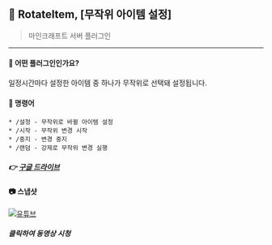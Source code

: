 



## 📒 RotateItem, [무작위 아이템 설정]
> 마인크래프트 서버 플러그인

---

#### 📖 어떤 플러그인인가요?
일정시간마다 설정한 아이템 중 하나가 무작위로 선택돼 설정됩니다.

#### 📄 명령어
```
* /설정 - 무작위로 바뀔 아이템 설정
* /시작 - 무작위 변경 시작
* /중지 - 변경 중지
* /랜덤 - 강제로 무작위 변경 실행
```

#####  👉 [구글 드라이브](https://drive.google.com/file/d/1LfdYvDYgt5FzA1zsWZ6oAD8yvxwUgZoW/view?usp=sharing)

</div>

#### 📷 스냅샷
[![유튜브](http://img.youtube.com/vi/UhRkYJG8/0.jpg)](https://youtu.be/UhRkYJG8)
##### 클릭하여 동영상 시청
